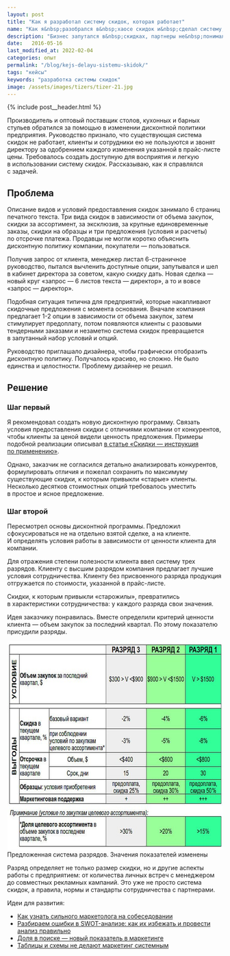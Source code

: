```yaml
---
layout: post
title: "Как я разработал систему скидок, которая работает"
name: "Как я&nbsp;разобрался в&nbsp;хаосе скидок и&nbsp;сделал систему, удобную для всех"
description: "Бизнес запутался в&nbsp;скидках, партнеры не&nbsp;понимали условий. Я&nbsp;разработал систему скидок, которая работает чётко и&nbsp;понятно. Кейс, детали внутри."
date:   2016-05-16
last_modified_at: 2022-02-04
categories: опыт
permalink: "/blog/kejs-delayu-sistemu-skidok/"
tags: "кейсы"
keywords: "разработка системы скидок"
image: /assets/images/tizers/tizer-21.jpg
---
```


{% include post__header.html %}
<p>Производитель и&nbsp;оптовый поставщик столов, кухонных и&nbsp;барных стульев обратился за&nbsp;помощью в&nbsp;изменении дисконтной политики предприятия. Руководство признало, что существующая система скидок не&nbsp;работает, клиенты и&nbsp;сотрудники ею&nbsp;не&nbsp;пользуются и&nbsp;звонят директору за&nbsp;одобрением каждого изменения указанной в&nbsp;прайс-листе цены. Требовалось создать доступную для восприятия и&nbsp;легкую в&nbsp;использовании систему скидок. Рассказываю, как я&nbsp;справлялся с&nbsp;задачей.</p>

<section class="row-gap--m">
<h2 class="section__title h1 bold">Проблема</h2>
<p>Описание видов и&nbsp;условий предоставления скидок занимало 6&nbsp;страниц печатного текста. Три вида скидок в&nbsp;зависимости от&nbsp;объема закупок, скидки за&nbsp;ассортимент, за&nbsp;эксклюзив, за&nbsp;крупные единовременные заказы, скидки на&nbsp;образцы и&nbsp;три предложения (условия и&nbsp;расчеты) по&nbsp;отсрочке платежа. Продавцы не&nbsp;могли коротко объяснить дисконтную политику компании, покупатели&nbsp;— пользоваться.</p>
<p>Получив запрос от&nbsp;клиента, менеджер листал <span class="noperenos">6-страничное</span> руководство, пытался вычленить доступные опции, запутывался и&nbsp;шел в&nbsp;кабинет директора за&nbsp;советом, какую скидку дать. Новая сделка&nbsp;— новый круг «запрос&nbsp;— 6&nbsp;листов текста&nbsp;— директор», а&nbsp;то&nbsp;и&nbsp;вовсе «запрос&nbsp;— директор».</p>
<p>Подобная ситуация типична для предприятий, которые накапливают скидочные предложения с&nbsp;момента основания. Вначале компания предлагает <span class="noperenos">1-2</span> опции в&nbsp;зависимости от&nbsp;объема закупок, затем стимулирует предоплату, потом появляются клиенты с&nbsp;разовыми тендерными заказами и&nbsp;незаметно система скидок превращается в&nbsp;запутанный набор условий и&nbsp;опций.</p>
<p>Руководство приглашало дизайнера, чтобы графически отобразить дисконтную политику. Получалось красиво, но&nbsp;сложно. Не&nbsp;было единства и&nbsp;целостности. Проблему дизайнер не&nbsp;решил.</p>
</section>
<section class="row-gap--m">
<h2 class="section__title h1 bold">Решение</h2>

<section class="row-gap--m">
<h3 class="h2 bold mb-m">Шаг первый</h3>
<p> Я&nbsp;рекомендовал создать новую дисконтную программу. Связать условия предоставления скидки с&nbsp;отличиями компании от&nbsp;конкурентов, чтобы клиенты за&nbsp;ценой видели ценность предложения. Примеры подобной реализации описывал <a class="link"  href="/blog/skidki-instrukciya-po-primeneniyu/" title="Как снижать цену правильно">в&nbsp;статье «Скидки&nbsp;— инструкция по&nbsp;применению»</a>.
</p>
<p>Однако, заказчик не&nbsp;согласился детально анализировать конкурентов, формулировать отличия и&nbsp;пожелал сохранить по&nbsp;максимуму существующие скидки, к&nbsp;которым привыкли «старые» клиенты. Несколько десятков стоимостных опций требовалось уместить в&nbsp;простое и&nbsp;ясное предложение.</p>
</section>
<section class="row-gap--m">
<h3 class="h2 bold mt-m mb-m">Шаг второй</h3>
 <p>Пересмотрел основы дисконтной программы. Предложил сфокусироваться не&nbsp;на&nbsp;отдельно взятой сделке, а&nbsp;на&nbsp;клиенте. И&nbsp;определять условия работы в&nbsp;зависимости от&nbsp;ценности клиента для компании.
</p>
<p>Для отражения степени полезности клиента ввел систему трех разрядов. Клиенту с&nbsp;высшим разрядом компания предлагает лучшие условия сотрудничества. Клиенту без присвоенного разряда продукция отгружается по&nbsp;стоимости, указанной в&nbsp;прайс-листе.</p>
<p>Скидки, к&nbsp;которым привыкли «старожилы», превратились в&nbsp;характеристики сотрудничества: у&nbsp;каждого разряда свои значения.</p>
<p>Идея заказчику понравилась. Вместе определили критерий ценности клиента&nbsp;— объем закупок за&nbsp;последний квартал. По&nbsp;этому показателю присудили разряды.</p>

<div itemprop="image" itemscope itemtype="https://schema.org/ImageObject">
<link itemprop="url" href="/assets/images/blog/kejs-delayu-sistemu-skidok/sav.jpg">
<picture>
  <source srcset="/assets/images/blog/kejs-delayu-sistemu-skidok/sav.avif" type="image/avif">
  <source srcset="/assets/images/blog/kejs-delayu-sistemu-skidok/sav.webp" type="image/webp">
  <img loading="lazy" decoding="async"  src="/assets/images/blog/kejs-delayu-sistemu-skidok/sav.jpg" alt="Система скидок." class="image" width="695" height="486" itemprop="contentUrl" />
    </picture>
<div class="figcaption">Предложенная система разрядов. Значения показателей изменены</div>
</div>

<p>Разряд определяет не&nbsp;только размер скидки, но&nbsp;и&nbsp;другие аспекты работы с&nbsp;предприятием: от&nbsp;количества личных встреч с&nbsp;менеджером до&nbsp;совместных рекламных кампаний. Это уже не&nbsp;просто система скидок, а&nbsp;правила, нормы и&nbsp;стандарты сотрудничества с&nbsp;партнерами.</p>
</section>
</section>

<p class="mb-m mt-m"> Идеи для развития:</p>
<ul class="addictive-spacing">
<li class="list-li">
  <a href="/blog/kak-uznat-silnogo-marketologa/" class="link">Как узнать сильного маркетолога на&nbsp;собеседовании</a>
</li>
<li class="list-li">
  <a href="/blog/oshibki-v-swot-analize-i-kak-ih-izbezhat/" class="link"> Разбираем ошибки в&nbsp;SWOT-анализе: как их&nbsp;избежать и&nbsp;провести анализ правильно </a>
</li>
<li class="list-li">
  <a href="/blog/share-of-searches/" class="link"> Доля в&nbsp;поиске&nbsp;&mdash; новый показатель в&nbsp;маркетинге</a>
</li>
<li class="list-li">
  <a href="/blog/system-marketing/" class="link"> Таблицы и&nbsp;схемы не&nbsp;делают маркетинг системным</a>
</li>
</ul>
